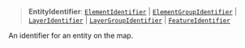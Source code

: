 > **EntityIdentifier**: [`ElementIdentifier`](../interfaces/ElementIdentifier.md) | [`ElementGroupIdentifier`](../interfaces/ElementGroupIdentifier.md) | [`LayerIdentifier`](../interfaces/LayerIdentifier.md) | [`LayerGroupIdentifier`](../interfaces/LayerGroupIdentifier.md) | [`FeatureIdentifier`](../interfaces/FeatureIdentifier.md)

An identifier for an entity on the map.
